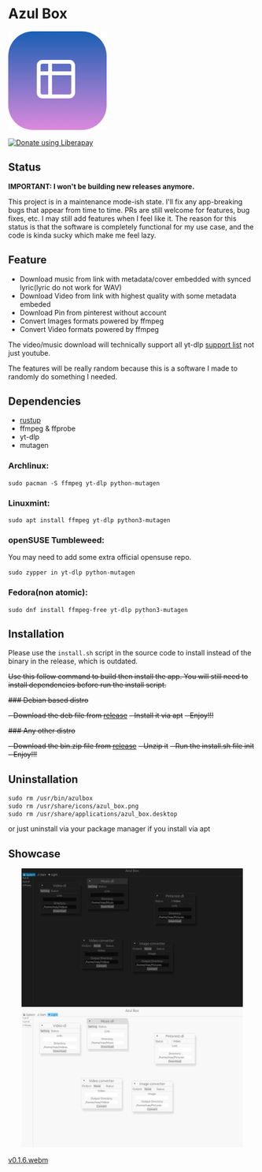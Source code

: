 

# Azul Box

<img src="./assets/logo.png" width="200"></img>

<noscript><a href="https://liberapay.com/Tahoso/donate"><img alt="Donate using Liberapay" src="https://liberapay.com/assets/widgets/donate.svg"></a></noscript>

## Status

**IMPORTANT: I won't be building new releases anymore.**

This project is in a maintenance mode-ish state. I'll fix any app-breaking bugs that appear from time to time. PRs are still welcome for features, bug fixes, etc. I may still add features when I feel like it. The reason for this status is that the software is completely functional for my use case, and the code is kinda sucky which make me feel lazy.

## Feature

- Download music from link with metadata/cover embedded with synced lyric(lyric do not work for WAV)
- Download Video from link with highest quality with some metadata embeded
- Download Pin from pinterest without account
- Convert Images formats powered by ffmpeg
- Convert Video formats powered by ffmpeg

The video/music download will technically support all yt-dlp [support list](https://github.com/yt-dlp/yt-dlp/blob/master/supportedsites.md) not just youtube.

The features will be really random because this is a software I made to randomly do something I needed.

## Dependencies

- [rustup](https://rustup.rs/)
- ffmpeg & ffprobe
- yt-dlp
- mutagen

### Archlinux:

```
sudo pacman -S ffmpeg yt-dlp python-mutagen
```

### Linuxmint:

```
sudo apt install ffmpeg yt-dlp python3-mutagen
```

### openSUSE Tumbleweed:

You may need to add some extra official opensuse repo.

```
sudo zypper in yt-dlp python-mutagen
```

### Fedora(non atomic):

```
sudo dnf install ffmpeg-free yt-dlp python3-mutagen
```

## Installation

Please use the `install.sh` script in the source code to install instead of the binary in the release, which is outdated.

~~Use this follow command to build then install the app. You will still need to install dependencies before run the install script.~~

~~### Debian based distro~~

~~- Download the deb file from [release](https://github.com/musdx/azul-box/releases)~~
~~- Install it via apt~~
~~- Enjoy!!!~~

~~### Any other distro~~

~~- Download the bin.zip file from [release](https://github.com/musdx/azul-box/releases)~~
~~- Unzip it~~
~~- Run the install.sh file init~~
~~- Enjoy!!!~~

## Uninstallation

```
sudo rm /usr/bin/azulbox
sudo rm /usr/share/icons/azul_box.png
sudo rm /usr/share/applications/azul_box.desktop
```

or just uninstall via your package manager if you install via apt

## Showcase

<div align="center">
<img src="./assets/pic1.webp" width="450"></img>
<img src="./assets/pic2.webp" width="450"></img>
</div>

[v0.1.6.webm](https://github.com/user-attachments/assets/390744b3-a4df-488e-8091-cd92455b69c1)
